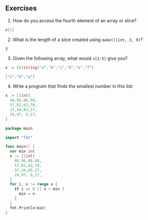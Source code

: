 ## Exercises

1. How do you access the fourth element of an array or slice?

```go
x[3]
```

2. What is the length of a slice created using `make([]int, 3, 9)`?

```
3
```

3. Given the following array, what would `x[2:5]` give you?

```go
x := [6]string{"a","b","c","d","e","f"}
```

```go
["c","d","e"]
```

4. Write a program that finds the smallest number in this list:

```go
x := []int{
  48,96,86,68,
  57,82,63,70,
  37,34,83,27,
  19,97, 9,17,
}
```

```go
package main

import "fmt"

func main() {
  var min int
  x := []int{
    48,96,86,68,
    57,82,63,70,
    37,34,83,27,
    19,97, 9,17,
  }
  for i, v := range x {
    if i == 0 || v < min {
      min = v
    }
  }
  fmt.Println(min)
}
```
